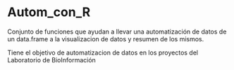 # Autom_con_R
Conjunto de funciones que ayudan a llevar una automatización de datos de un data.frame a la visualizacion de datos y resumen de los mismos.

Tiene el objetivo de automatizacion de datos en los proyectos del Laboratorio de BioInformación
